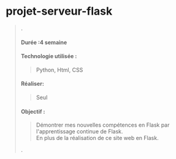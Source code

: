 # projet-serveur-flask
>.
>
> #### Durée :4 semaine
>#### Technologie utilisée : 
>>Python, Html, CSS
>#### Réaliser:  
>>Seul
>#### Objectif : 
>>Démontrer mes nouvelles compétences en Flask par l'apprentissage continue de Flask.  
>>En plus de la réalisation de ce site web en Flask.
>  
>.  
